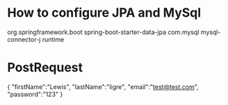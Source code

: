 # How to configure JPA and MySql

<dependency>
	<groupId>org.springframework.boot</groupId>
	<artifactId>spring-boot-starter-data-jpa</artifactId>
</dependency>


<dependency>
	<groupId>com.mysql</groupId>
	<artifactId>mysql-connector-j</artifactId>
	<scope>runtime</scope>
</dependency>

# PostRequest

{
    "firstName":"Lewis",
    "lastName":"Iigre",
    "email":"test@test.com",
    "password":"123"
}